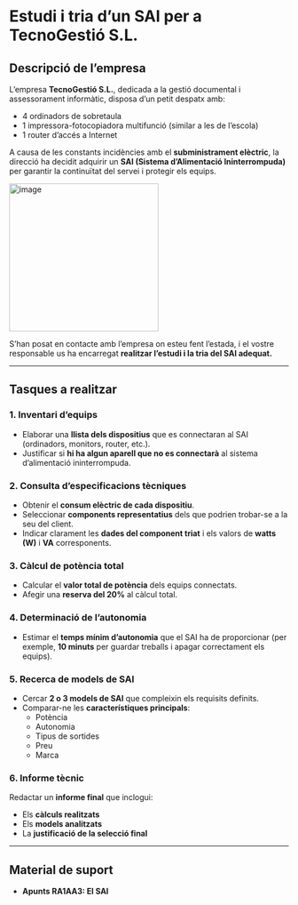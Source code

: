 # Estudi i tria d’un SAI per a TecnoGestió S.L.

## Descripció de l’empresa
L’empresa **TecnoGestió S.L.**, dedicada a la gestió documental i assessorament informàtic, disposa d’un petit despatx amb:

- 4 ordinadors de sobretaula  
- 1 impressora-fotocopiadora multifunció (similar a les de l’escola)  
- 1 router d’accés a Internet  

A causa de les constants incidències amb el **subministrament elèctric**, la direcció ha decidit adquirir un **SAI (Sistema d’Alimentació Ininterrompuda)** per garantir la continuïtat del servei i protegir els equips.

<img width="269" height="266" alt="image" src="https://github.com/user-attachments/assets/dae58d4c-5910-4d37-a018-637d08edc808" />

S’han posat en contacte amb l’empresa on esteu fent l’estada, i el vostre responsable us ha encarregat **realitzar l’estudi i la tria del SAI adequat.**

---

## Tasques a realitzar

### 1. Inventari d’equips
- Elaborar una **llista dels dispositius** que es connectaran al SAI (ordinadors, monitors, router, etc.).  
- Justificar si **hi ha algun aparell que no es connectarà** al sistema d’alimentació ininterrompuda.

### 2. Consulta d’especificacions tècniques
- Obtenir el **consum elèctric de cada dispositiu**.  
- Seleccionar **components representatius** dels que podrien trobar-se a la seu del client.  
- Indicar clarament les **dades del component triat** i els valors de **watts (W)** i **VA** corresponents.

### 3. Càlcul de potència total
- Calcular el **valor total de potència** dels equips connectats.  
- Afegir una **reserva del 20%** al càlcul total.

### 4. Determinació de l’autonomia
- Estimar el **temps mínim d’autonomia** que el SAI ha de proporcionar (per exemple, **10 minuts** per guardar treballs i apagar correctament els equips).

### 5. Recerca de models de SAI
- Cercar **2 o 3 models de SAI** que compleixin els requisits definits.  
- Comparar-ne les **característiques principals**:
  - Potència  
  - Autonomia  
  - Tipus de sortides  
  - Preu  
  - Marca  

### 6. Informe tècnic
Redactar un **informe final** que inclogui:
- Els **càlculs realitzats**  
- Els **models analitzats**  
- La **justificació de la selecció final**

---

## Material de suport
- **Apunts RA1AA3: El SAI**

